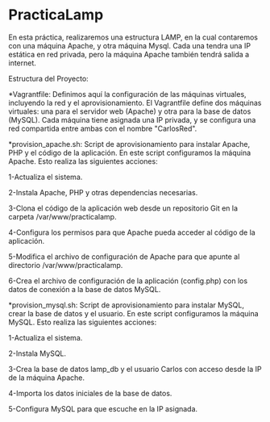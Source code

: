 # PracticaLamp
En esta práctica, realizaremos una estructura LAMP, en la cual contaremos con una máquina Apache, y otra máquina Mysql. Cada una tendra una IP estática en red privada, pero la máquina Apache también tendrá salida a internet.

Estructura del Proyecto:

*Vagrantfile: Definimos aquí la configuración de las máquinas virtuales, incluyendo la red y el aprovisionamiento. El Vagrantfile define dos máquinas virtuales: una para el servidor web (Apache) y otra para la base de datos (MySQL). Cada máquina tiene asignada una IP privada, y se configura una red compartida entre ambas con el nombre "CarlosRed".

*provision_apache.sh: Script de aprovisionamiento para instalar Apache, PHP y el código de la aplicación. En este script configuramos la máquina Apache. Esto realiza las siguientes acciones:

1-Actualiza el sistema.

2-Instala Apache, PHP y otras dependencias necesarias.

3-Clona el código de la aplicación web desde un repositorio Git en la carpeta /var/www/practicalamp.

4-Configura los permisos para que Apache pueda acceder al código de la aplicación.

5-Modifica el archivo de configuración de Apache para que apunte al directorio /var/www/practicalamp.

6-Crea el archivo de configuración de la aplicación (config.php) con los datos de conexión a la base de datos MySQL.

*provision_mysql.sh: Script de aprovisionamiento para instalar MySQL, crear la base de datos y el usuario. En este script configuramos la máquina MySQL. Esto realiza las siguientes acciones:

1-Actualiza el sistema.

2-Instala MySQL.

3-Crea la base de datos lamp_db y el usuario Carlos con acceso desde la IP de la máquina Apache.

4-Importa los datos iniciales de la base de datos.

5-Configura MySQL para que escuche en la IP asignada.
